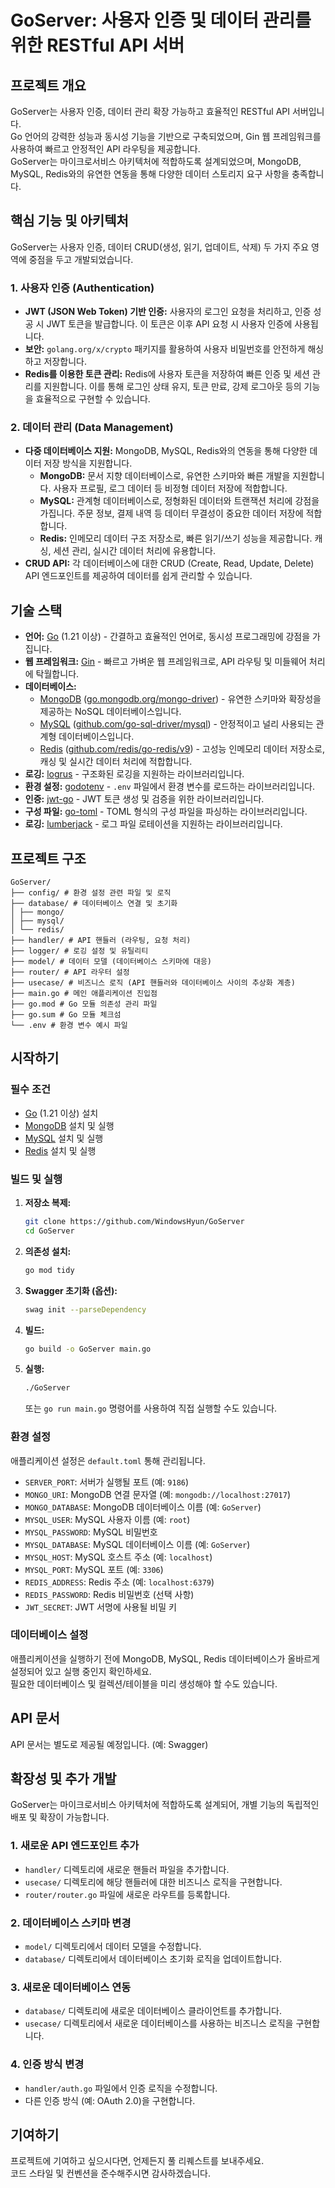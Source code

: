 # GoServer: 사용자 인증 및 데이터 관리를 위한 RESTful API 서버

## 프로젝트 개요

GoServer는 사용자 인증, 데이터 관리 확장 가능하고 효율적인 RESTful API 서버입니다.   
Go 언어의 강력한 성능과 동시성 기능을 기반으로 구축되었으며, Gin 웹 프레임워크를 사용하여 빠르고 안정적인 API 라우팅을 제공합니다.   
GoServer는 마이크로서비스 아키텍처에 적합하도록 설계되었으며, MongoDB, MySQL, Redis와의 유연한 연동을 통해 다양한 데이터 스토리지 요구 사항을 충족합니다.

## 핵심 기능 및 아키텍처

GoServer는 사용자 인증, 데이터 CRUD(생성, 읽기, 업데이트, 삭제) 두 가지 주요 영역에 중점을 두고 개발되었습니다.

### 1. 사용자 인증 (Authentication)

*   **JWT (JSON Web Token) 기반 인증:** 사용자의 로그인 요청을 처리하고, 인증 성공 시 JWT 토큰을 발급합니다. 이 토큰은 이후 API 요청 시 사용자 인증에 사용됩니다.
*   **보안:** `golang.org/x/crypto` 패키지를 활용하여 사용자 비밀번호를 안전하게 해싱하고 저장합니다.
*   **Redis를 이용한 토큰 관리:** Redis에 사용자 토큰을 저장하여 빠른 인증 및 세션 관리를 지원합니다. 이를 통해 로그인 상태 유지, 토큰 만료, 강제 로그아웃 등의 기능을 효율적으로 구현할 수 있습니다.

### 2. 데이터 관리 (Data Management)

*   **다중 데이터베이스 지원:** MongoDB, MySQL, Redis와의 연동을 통해 다양한 데이터 저장 방식을 지원합니다.
    *   **MongoDB:** 문서 지향 데이터베이스로, 유연한 스키마와 빠른 개발을 지원합니다. 사용자 프로필, 로그 데이터 등 비정형 데이터 저장에 적합합니다.
    *   **MySQL:** 관계형 데이터베이스로, 정형화된 데이터와 트랜잭션 처리에 강점을 가집니다. 주문 정보, 결제 내역 등 데이터 무결성이 중요한 데이터 저장에 적합합니다.
    *   **Redis:** 인메모리 데이터 구조 저장소로, 빠른 읽기/쓰기 성능을 제공합니다. 캐싱, 세션 관리, 실시간 데이터 처리에 유용합니다.
*   **CRUD API:** 각 데이터베이스에 대한 CRUD (Create, Read, Update, Delete) API 엔드포인트를 제공하여 데이터를 쉽게 관리할 수 있습니다.

## 기술 스택

*   **언어:** [Go](https://go.dev/) (1.21 이상) - 간결하고 효율적인 언어로, 동시성 프로그래밍에 강점을 가집니다.
*   **웹 프레임워크:** [Gin](https://github.com/gin-gonic/gin) - 빠르고 가벼운 웹 프레임워크로, API 라우팅 및 미들웨어 처리에 탁월합니다.
*   **데이터베이스:**
    *   [MongoDB](https://www.mongodb.com/) ([go.mongodb.org/mongo-driver](https://go.mongodb.org/mongo-driver)) - 유연한 스키마와 확장성을 제공하는 NoSQL 데이터베이스입니다.
    *   [MySQL](https://www.mysql.com/) ([github.com/go-sql-driver/mysql](https://github.com/go-sql-driver/mysql)) - 안정적이고 널리 사용되는 관계형 데이터베이스입니다.
    *   [Redis](https://redis.io/) ([github.com/redis/go-redis/v9](https://github.com/redis/go-redis/v9)) - 고성능 인메모리 데이터 저장소로, 캐싱 및 실시간 데이터 처리에 적합합니다.
*   **로깅:** [logrus](https://github.com/sirupsen/logrus) - 구조화된 로깅을 지원하는 라이브러리입니다.
*   **환경 설정:** [godotenv](https://github.com/joho/godotenv) - `.env` 파일에서 환경 변수를 로드하는 라이브러리입니다.
*   **인증:** [jwt-go](https://github.com/golang-jwt/jwt/v4) - JWT 토큰 생성 및 검증을 위한 라이브러리입니다.
*   **구성 파일:** [go-toml](https://github.com/pelletier/go-toml/v2) - TOML 형식의 구성 파일을 파싱하는 라이브러리입니다.
*   **로깅:** [lumberjack](https://github.com/natefinch/lumberjack) - 로그 파일 로테이션을 지원하는 라이브러리입니다.

## 프로젝트 구조
```
GoServer/
├── config/ # 환경 설정 관련 파일 및 로직
├── database/ # 데이터베이스 연결 및 초기화
│ ├── mongo/
│ ├── mysql/
│ └── redis/
├── handler/ # API 핸들러 (라우팅, 요청 처리)
├── logger/ # 로깅 설정 및 유틸리티
├── model/ # 데이터 모델 (데이터베이스 스키마에 대응)
├── router/ # API 라우터 설정
├── usecase/ # 비즈니스 로직 (API 핸들러와 데이터베이스 사이의 추상화 계층)
├── main.go # 메인 애플리케이션 진입점
├── go.mod # Go 모듈 의존성 관리 파일
├── go.sum # Go 모듈 체크섬
└── .env # 환경 변수 예시 파일
```

## 시작하기

### 필수 조건

*   [Go](https://go.dev/dl/) (1.21 이상) 설치
*   [MongoDB](https://www.mongodb.com/try/download/community) 설치 및 실행
*   [MySQL](https://dev.mysql.com/downloads/installer/) 설치 및 실행
*   [Redis](https://redis.io/download) 설치 및 실행

### 빌드 및 실행

1. **저장소 복제:**

    ```bash
    git clone https://github.com/WindowsHyun/GoServer
    cd GoServer
    ```

2. **의존성 설치:**

    ```bash
    go mod tidy
    ```

3. **Swagger 초기화 (옵션):**

    ```bash
    swag init --parseDependency
    ```

4. **빌드:**

    ```bash
    go build -o GoServer main.go
    ```

5. **실행:**

    ```bash
    ./GoServer
    ```

    또는 `go run main.go` 명령어를 사용하여 직접 실행할 수도 있습니다.

### 환경 설정

애플리케이션 설정은 `default.toml` 통해 관리됩니다.

*   `SERVER_PORT`: 서버가 실행될 포트 (예: `9186`)
*   `MONGO_URI`: MongoDB 연결 문자열 (예: `mongodb://localhost:27017`)
*   `MONGO_DATABASE`: MongoDB 데이터베이스 이름 (예: `GoServer`)
*   `MYSQL_USER`: MySQL 사용자 이름 (예: `root`)
*   `MYSQL_PASSWORD`: MySQL 비밀번호
*   `MYSQL_DATABASE`: MySQL 데이터베이스 이름 (예: `GoServer`)
*   `MYSQL_HOST`: MySQL 호스트 주소 (예: `localhost`)
*   `MYSQL_PORT`: MySQL 포트 (예: `3306`)
*   `REDIS_ADDRESS`: Redis 주소 (예: `localhost:6379`)
*   `REDIS_PASSWORD`: Redis 비밀번호 (선택 사항)
*   `JWT_SECRET`: JWT 서명에 사용될 비밀 키

### 데이터베이스 설정

애플리케이션을 실행하기 전에 MongoDB, MySQL, Redis 데이터베이스가 올바르게 설정되어 있고 실행 중인지 확인하세요.   
필요한 데이터베이스 및 컬렉션/테이블을 미리 생성해야 할 수도 있습니다.

## API 문서

API 문서는 별도로 제공될 예정입니다. (예: Swagger)

## 확장성 및 추가 개발

GoServer는 마이크로서비스 아키텍처에 적합하도록 설계되어, 개별 기능의 독립적인 배포 및 확장이 가능합니다.

### 1. 새로운 API 엔드포인트 추가

*   `handler/` 디렉토리에 새로운 핸들러 파일을 추가합니다.
*   `usecase/` 디렉토리에 해당 핸들러에 대한 비즈니스 로직을 구현합니다.
*   `router/router.go` 파일에 새로운 라우트를 등록합니다.

### 2. 데이터베이스 스키마 변경

*   `model/` 디렉토리에서 데이터 모델을 수정합니다.
*   `database/` 디렉토리에서 데이터베이스 초기화 로직을 업데이트합니다.

### 3. 새로운 데이터베이스 연동

*   `database/` 디렉토리에 새로운 데이터베이스 클라이언트를 추가합니다.
*   `usecase/` 디렉토리에서 새로운 데이터베이스를 사용하는 비즈니스 로직을 구현합니다.

### 4. 인증 방식 변경

*   `handler/auth.go` 파일에서 인증 로직을 수정합니다.
*   다른 인증 방식 (예: OAuth 2.0)을 구현합니다.

## 기여하기

프로젝트에 기여하고 싶으시다면, 언제든지 풀 리퀘스트를 보내주세요.   
코드 스타일 및 컨벤션을 준수해주시면 감사하겠습니다.